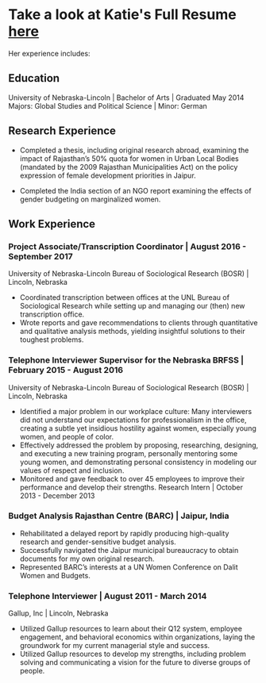 # Take a look at Katie's Full Resume [here](https://drive.google.com/file/d/1aueyyzIbBppkaLmxu-1zpffMDexrUhQz/view)

Her experience includes:

## Education
University of Nebraska-Lincoln | Bachelor of Arts | Graduated May 2014
Majors: Global Studies and Political Science | Minor: German

## Research Experience
- Completed a thesis, including original research abroad, examining the impact of Rajasthan’s
50% quota for women in Urban Local Bodies (mandated by the 2009 Rajasthan Municipalities Act)
on the policy expression of female development priorities in Jaipur.

- Completed the India section of an NGO report examining the effects of gender budgeting on marginalized women.

## Work Experience
### Project Associate/Transcription Coordinator | August 2016 - September 2017
University of Nebraska-Lincoln Bureau of Sociological Research (BOSR) | Lincoln, Nebraska
- Coordinated transcription between offices at the UNL Bureau of Sociological Research while setting up and managing
our (then) new transcription office.
- Wrote reports and gave recommendations to clients through quantitative and qualitative analysis methods,
yielding insightful solutions to their toughest problems.

### Telephone Interviewer Supervisor for the Nebraska BRFSS | February 2015 - August 2016
University of Nebraska-Lincoln Bureau of Sociological Research (BOSR) | Lincoln, Nebraska
- Identified a major problem in our workplace culture: Many interviewers did not understand our expectations for
professionalism in the office, creating a subtle yet insidious hostility against women, especially young women, and
people of color.
- Effectively addressed the problem by proposing, researching, designing, and executing a new training program,
personally mentoring some young women, and demonstrating personal consistency in modeling our values of
respect and inclusion.
- Monitored and gave feedback to over 45 employees to improve their performance and develop their strengths.
Research Intern | October 2013 - December 2013

### Budget Analysis Rajasthan Centre (BARC) | Jaipur, India
- Rehabilitated a delayed report by rapidly producing high-quality research and gender-sensitive budget analysis.
- Successfully navigated the Jaipur municipal bureaucracy to obtain documents for my own original research.
- Represented BARC’s interests at a UN Women Conference on Dalit Women and Budgets.

### Telephone Interviewer | August 2011 - March 2014
Gallup, Inc | Lincoln, Nebraska
- Utilized Gallup resources to learn about their Q12 system, employee engagement, and behavioral economics within
organizations, laying the groundwork for my current managerial style and success.
- Utilized Gallup resources to develop my strengths, including problem solving and communicating a vision for the
future to diverse groups of people.
